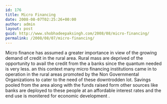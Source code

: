 ```yaml
---
id: 176
title: Micro Financing
date: 2008-08-07T02:25:26+00:00
author: admin
layout: post
guid: http://www.shobhadeepaksingh.com/2008/08/micro-financing/
permalink: /2008/08/07/micro-financing/
---
```

Micro finance has assumed a greater importance in view of the growing demand of credit in the rural area. Rural mass are deprived of the opportunity to avail the credit from the a banks since the quantum needed is very less. an this context many micro financing institutions came in to operation in the rural areas promoted by the Non Governmental Organizations to cater to the need of these downtrodden lot. Savings pooled from the area along with the funds raised form other sources like banks are deployed to these people at an affordable interest rates and the end use is monitered for economic development .
